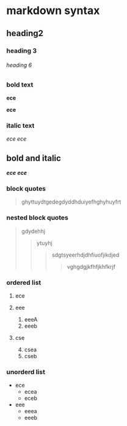 # markdown syntax
## heading2
### heading 3
###### heading 6
### bold text
**ece**


__ece__
### italic text
*ece*
_ece_
## bold and italic
**_ece_**
__*ece*__
### block quotes
> ghyttuydtgedegdyddhduiyefhghyhuyfrt
### nested block quotes
> gdydehhj
>> ytuyhj
>>> sdgtsyeerhdjdhfiuofjikdjed
>>>> vghgdgjkfhfjkhfkrjf
### ordered list
1. ece
2. eee
   1. eeeA
   2. eeeb
3. cse

   4. csea
   6. cseb
### unorderd list
- ece
  - ecea
   - eceb
- eee
   - eeea
   - eeeb
